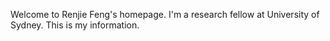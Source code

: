 Welcome to Renjie Feng's homepage. I'm a research fellow at University of Sydney. This is my information.
